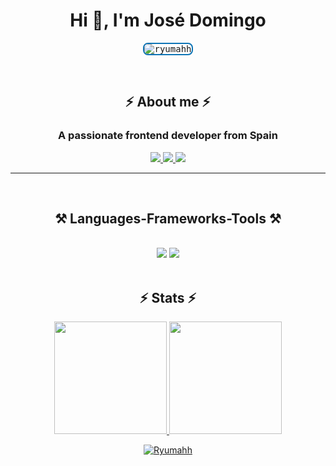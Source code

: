 <h1 align="center">Hi 👋, I'm José Domingo</h1>
<p align="center">
  <kbd>
    <img src="https://komarev.com/ghpvc/?username=ryumahh&label=Number%20of%20Visitors&color=66ab6e&style=flat" alt="ryumahh" style="max-width: 100%; height: auto; border: 2px solid #0e75b6; border-radius: 8px;">
  </kbd>
</p>

<br/>

<h2 align="center">⚡ About me ⚡</h2>
<h3 align="center">A passionate frontend developer from Spain</h3>

<div align="center"> 
  <a href="mailto:jdcgcontact@gmail.com">
    <img src="https://img.shields.io/badge/Gmail-333333?style=for-the-badge&logo=gmail&logoColor=red" />
  </a>
  <a href="https://linkedin.com/in/josephgar" target="_blank">
    <img src="https://img.shields.io/badge/LinkedIn-0077B5?style=for-the-badge&logo=linkedin&logoColor=white" target="_blank" />
  </a>
  <a href="https://salesp07.github.io" target="_blank">
     <img src="https://img.shields.io/badge/Portfolio-FF5722?style=for-the-badge&logo=todoist&logoColor=white" target="_blank" /> <!-- sqlite, safari, google-chrome are other good icon options -->
  </a>
</div>

 <hr/>

<br/>

<h2 align="center">⚒️ Languages-Frameworks-Tools ⚒️</h2>
<br/>
<div align="center">
    <img src="https://skillicons.dev/icons?i=react,bootstrap,html,css,vscode,laravel,github,figma,tailwind,git" />
    <img src="https://skillicons.dev/icons?i=nodejs,python,javascript,mongodb,java,mysql" /><br>
</div>

<br/>

<h2 align="center">⚡ Stats ⚡</h2>
<p align="center">
<a href="https://github.com/Ryumahh">
  <img height="180em" src="https://github-readme-stats-eight-theta.vercel.app/api?username=Ryumahh&show_icons=true&theme=dark&include_all_commits=true&count_private=true"/>
  <img height="180em" src="https://github-readme-stats-eight-theta.vercel.app/api/top-langs/?username=Ryumahh&layout=compact&langs_count=8&theme=dark"/>
</a>
</p>

<p align="center">
  <a href="https://github.com/Ryumahh">
<img align="center" src="https://github-readme-streak-stats.herokuapp.com/?user=Ryumahh&layout=compact&theme=dark" alt="Ryumahh" />
  </a>
</p>
